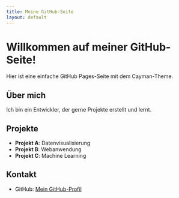 ```yaml
---
title: Meine GitHub-Seite
layout: default
---
```


# Willkommen auf meiner GitHub-Seite!

Hier ist eine einfache GitHub Pages-Seite mit dem Cayman-Theme.

## Über mich
Ich bin ein Entwickler, der gerne Projekte erstellt und lernt.

## Projekte
- **Projekt A**: Datenvisualisierung
- **Projekt B**: Webanwendung
- **Projekt C**: Machine Learning

## Kontakt
- GitHub: [Mein GitHub-Profil](https://github.com/deinbenutzername)
